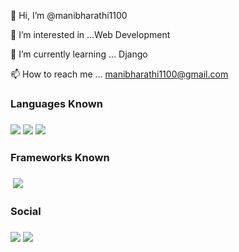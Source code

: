 👋 Hi, I’m @manibharathi1100

👀 I’m interested in ...Web Development

🌱 I’m currently learning ... Django

📫 How to reach me ... manibharathi1100@gmail.com


<h3>Languages Known<h3>

 <img src="https://img.shields.io/badge/HTML5-E34F26?style=for-the-badge&logo=html5&logoColor=white"> 
 <img src="https://img.shields.io/badge/CSS3-1572B6?style=for-the-badge&logo=css3&logoColor=white">
 <img src="https://img.shields.io/badge/Python-FFD43B?style=for-the-badge&logo=python&logoColor=darkgreen">
 <img src="">
  
<h3>Frameworks Known <h3>
 
  <img src=""> 
  <img src="https://img.shields.io/badge/Git-F05032?style=for-the-badge&logo=git&logoColor=white">
   
<h3>Social<h3>

<a href="www.linkedin.com/in/manibharathi-s-b58792137" target="_blank"><img src="https://img.shields.io/badge/LinkedIn-0077B5?style=for-the-badge&logo=linkedin&logoColor=white"></a> <a href="https://github.com/manibharathi1100" target="_blank"><img src="https://img.shields.io/badge/GitHub-100000?style=for-the-badge&logo=github&logoColor=white"></a>
